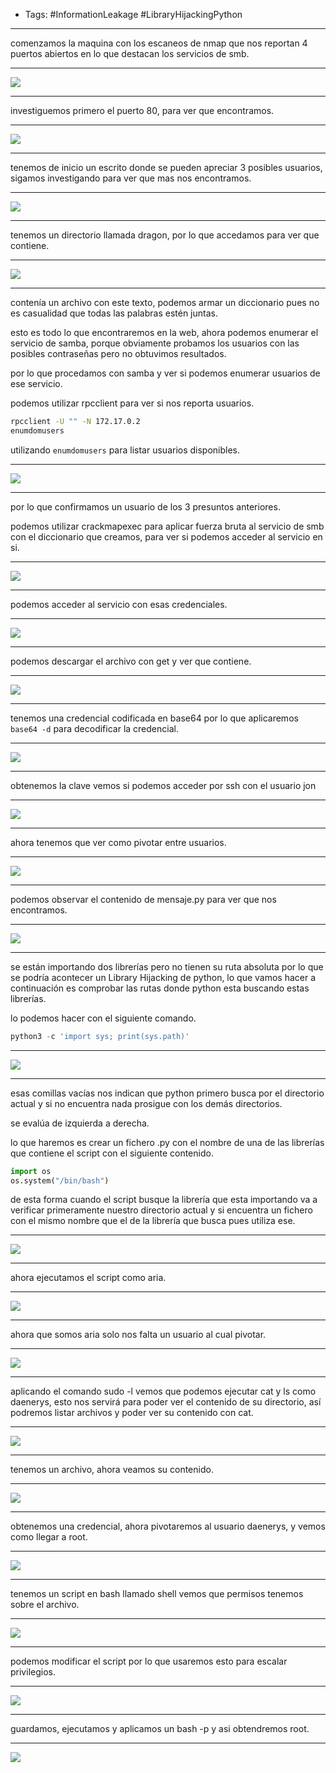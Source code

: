 - Tags: #InformationLeakage #LibraryHijackingPython 
_________
comenzamos la maquina con los escaneos de nmap que nos reportan 4 puertos abiertos en lo que destacan los servicios de smb.
____
![](attachment/c079345ab0bd92be784e45db147a0205.png)
____
investiguemos primero el puerto 80, para ver que encontramos.
_____
![](attachment/d2a2c00187a3f5e32345975e8232f63d.png)
____
tenemos de inicio un escrito donde se pueden apreciar 3 posibles usuarios, sigamos investigando para ver que mas nos encontramos.
_____
![](attachment/37a2e0ff064c1ac270b74b6810892873.png)
______
tenemos un directorio llamada dragon, por lo que accedamos para ver que contiene.
_____
![](attachment/7f87ff3bea145f96a8410953dc57a34e.png)
_____
contenía un archivo con este texto, podemos armar un diccionario pues no es casualidad que todas las palabras estén juntas.

esto es todo lo que encontraremos en la web, ahora podemos enumerar el servicio de samba, porque obviamente probamos los usuarios con las posibles contraseñas pero no obtuvimos resultados.

por lo que procedamos con samba y ver si podemos enumerar usuarios de ese servicio.

podemos utilizar rpcclient para ver si nos reporta usuarios.

```bash
rpcclient -U "" -N 172.17.0.2 
enumdomusers
```

utilizando `enumdomusers` para listar usuarios disponibles.
_____
![](attachment/e1a47e54a6f1c380f202e901eef95091.png)
___
por lo que confirmamos un usuario de los 3 presuntos anteriores.

podemos utilizar crackmapexec para aplicar fuerza bruta al servicio de smb con el diccionario que creamos, para ver si podemos acceder al servicio en si.
_____
![](attachment/30e97d81564a35f70939204438c3b323.png)
______
podemos acceder al servicio con esas credenciales.
_____
![](attachment/583e917239cee5617d9c6c35e0ecca60.png)
_____
podemos descargar el archivo con get y ver que contiene.
______
![](attachment/1a63a11aec35a33734c69ad0e9edf773.png)
_______
tenemos una credencial codificada en base64 por lo que aplicaremos `base64 -d` para decodificar la credencial.
______
![](attachment/8b8f645197dbc3f87e05bf8c0a65a9fb.png)
_____
obtenemos la clave vemos si podemos acceder por ssh con el usuario jon
____
![](attachment/220d8d883a31a8616257a1958396c0ef.png)
_____
ahora tenemos que ver como pivotar entre usuarios.
_____
![](attachment/9cfb0660f1fb20a2ffe345db3ae49358.png)
_____
podemos observar el contenido de mensaje.py para ver que nos encontramos.
_____
![](attachment/d212654a25b3ea947f88ad5bc89d5d62.png)
____
se están importando dos librerías pero no tienen su ruta absoluta por lo que se podría acontecer un Library Hijacking de python, lo que vamos hacer a continuación es comprobar las rutas donde python esta buscando estas librerías.

lo podemos hacer con el siguiente comando.

```python
python3 -c 'import sys; print(sys.path)'
```

______
![](attachment/2e4b69cac38bc143bd894f81ec0f3155.png)
_____
esas comillas vacías nos indican que python primero busca por el directorio actual y si no encuentra nada prosigue con los demás directorios.

se evalúa de izquierda a derecha.

lo que haremos es crear un fichero .py con el nombre de una de las librerías que contiene el script con el siguiente contenido.

```python
import os
os.system("/bin/bash")
```

de esta forma cuando el script busque la librería que esta importando va a verificar primeramente nuestro directorio actual y si encuentra un fichero con el mismo nombre que el de la librería que busca pues utiliza ese.
_____
![](attachment/59f66824746f9c349ae015de6f2dfb7a.png)
____
ahora ejecutamos el script como aria.
____
![](attachment/7ac713d614bba9d02f48fc06b4488a39.png)
_____
ahora que somos aria solo nos falta un usuario al cual pivotar.
______
![](attachment/d236d504e3ccbb61733b4468fbeaac57.png)
_____
aplicando el comando sudo -l vemos que podemos ejecutar cat y ls como daenerys, esto nos servirá para poder ver el contenido de su directorio, así podremos listar archivos y poder ver su contenido con cat.
_____
![](attachment/e749024c6adfd3c2fc4fda419bd93814.png)
_____
tenemos un archivo, ahora veamos su contenido.
_____
![](attachment/de44830fc5f1bff9eb7e1e788cdbf95b.png)
_____
obtenemos una credencial, ahora pivotaremos al usuario daenerys, y vemos como llegar a root.
_____
![](attachment/66cd7d1bb3bb44388953ca436f698714.png)
_____
tenemos un script en bash llamado shell vemos que permisos tenemos sobre el archivo.
____
![](attachment/978ca5c18c9487cd09796dc3e36cee22.png)
_____
podemos modificar el script por lo que usaremos esto para escalar privilegios.
____
![](attachment/3de00c66cf9cfcc0c23a31dc53b3454b.png)
_____
guardamos, ejecutamos y aplicamos un bash -p y asi obtendremos root.
____
![](attachment/29a9ab185b15535d310c22e7521c5dc5.png)
